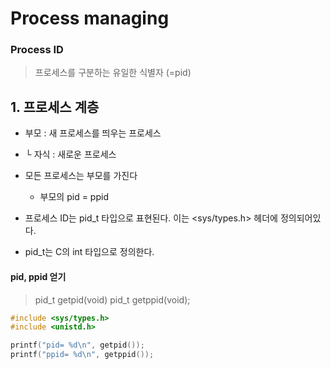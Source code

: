 ﻿# Process managing

### Process ID
> 프로세스를 구분하는 유일한 식별자 (=pid)

## 1. 프로세스 계층
- 부모 : 새 프로세스를 띄우는 프로세스
- └ 자식 : 새로운 프로세스

- 모든 프로세스는 부모를 가진다
	- 부모의 pid = ppid

- 프로세스 ID는 pid_t 타입으로 표현된다. 이는 <sys/types.h> 헤더에 정의되어있다.
- pid_t는 C의 int 타입으로 정의한다.

#### pid, ppid 얻기
> pid_t getpid(void)
> pid_t getppid(void);


```c
#include <sys/types.h>
#include <unistd.h>

printf("pid= %d\n", getpid());
printf("ppid= %d\n", getppid());
```